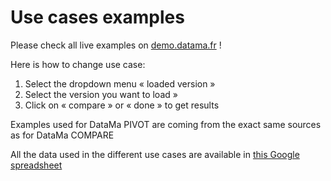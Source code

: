 # Use cases examples

Please check all live examples on [demo.datama.fr](https://demo.datama.fr/app/DataMa_analyse_beta) !

Here is how to change use case:

1. Select the dropdown menu « loaded version »
2. Select the version you want to load »
3. Click on « compare » or « done » to get results

Examples used for DataMa PIVOT are coming from the exact same sources as for DataMa COMPARE

All the data used in the different use cases are available in [this Google spreadsheet](https://docs.google.com/spreadsheets/d/1bNEeqm5CfpPmYPr_t4ff1xcJkSBKoVvwJd4vKB0sDzs/edit#gid=0)
